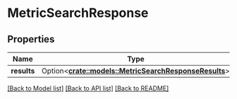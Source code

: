 # MetricSearchResponse

## Properties

Name | Type | Description | Notes
------------ | ------------- | ------------- | -------------
**results** | Option<[**crate::models::MetricSearchResponseResults**](MetricSearchResponse_results.md)> |  | [optional]

[[Back to Model list]](../README.md#documentation-for-models) [[Back to API list]](../README.md#documentation-for-api-endpoints) [[Back to README]](../README.md)


